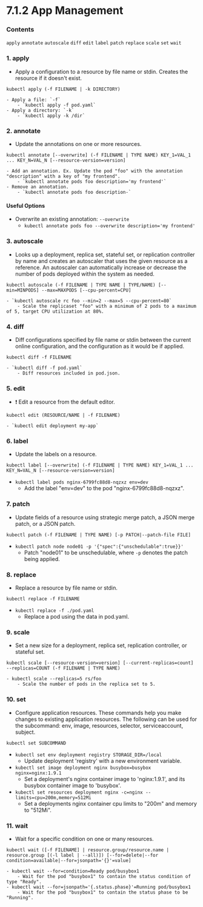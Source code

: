 # 7.1.2 App Management

### Contents
`apply` `annotate` `autoscale` `diff` `edit` `label` `patch` `replace` `scale` `set` `wait`

### 1. apply
- Apply a configuration to a resource by file name or stdin. Creates the resource if it doesn't exist.
```
kubectl apply (-f FILENAME | -k DIRECTORY)
```
    - Apply a file: `-f`
        - `kubectl apply -f pod.yaml`
    - Apply a directory: `-k`
        - `kubectl apply -k /dir`

### 2. annotate
- Update the annotations on one or more resources.
```
kubectl annotate [--overwrite] (-f FILENAME | TYPE NAME) KEY_1=VAL_1 ... KEY_N=VAL_N [--resource-version=version]
```
    - Add an annotation. Ex. Update the pod "foo" with the annotation "description" with a key of "my frontend".
        - `kubectl annotate pods foo description='my frontend'`
    - Remove an annotation.
        - `kubectl annotate pods foo description-`

#### Useful Options
- Overwrite an existing annotation: `--overwrite`
    - `kubectl annotate pods foo --overwrite description='my frontend'`

### 3. autoscale
- Looks up a deployment, replica set, stateful set, or replication controller by name and creates an autoscaler that uses the given resource as a reference. An autoscaler can automatically increase or decrease the number of pods deployed within the system as needed.
```
kubectl autoscale (-f FILENAME | TYPE NAME | TYPE/NAME) [--min=MINPODS] --max=MAXPODS [--cpu-percent=CPU]
```
    - `kubectl autoscale rc foo --min=2 --max=5 --cpu-percent=80`
        - Scale the replicaset "foo" with a minimum of 2 pods to a maximum of 5, target CPU utilization at 80%.

### 4. diff
- Diff configurations specified by file name or stdin between the current online configuration, and the configuration as it would be if applied.
```
kubectl diff -f FILENAME
```
    - `kubectl diff -f pod.yaml`
        - Diff resources included in pod.json.

### 5. edit
- ❗️ Edit a resource from the default editor.
```
kubectl edit (RESOURCE/NAME | -f FILENAME)
```
    - `kubectl edit deployment my-app` 

### 6. label
- Update the labels on a resource.
```
kubectl label [--overwrite] (-f FILENAME | TYPE NAME) KEY_1=VAL_1 ... KEY_N=VAL_N [--resource-version=version]
```
- `kubectl label pods nginx-6799fc88d8-nqzxz env=dev`
    - Add the label "env=dev" to the pod "nginx-6799fc88d8-nqzxz".

### 7. patch
- Update fields of a resource using strategic merge patch, a JSON merge patch, or a JSON patch.
```
kubectl patch (-f FILENAME | TYPE NAME) [-p PATCH|--patch-file FILE]
```
- `kubectl patch node node01 -p '{"spec":{"unschedulable":true}}'`
    - Patch "node01" to be unschedulable, where `-p` denotes the patch being applied. 

### 8. replace
- Replace a resource by file name or stdin.
```
kubectl replace -f FILENAME
```
- `kubectl replace -f ./pod.yaml`
    - Replace a pod using the data in pod.yaml. 

### 9. scale
- Set a new size for a deployment, replica set, replication controller, or stateful set.
```
kubectl scale [--resource-version=version] [--current-replicas=count] --replicas=COUNT (-f FILENAME | TYPE NAME)
```
    - kubectl scale --replicas=5 rs/foo
        - Scale the number of pods in the replica set to 5. 

### 10. set
- Configure application resources. These commands help you make changes to existing application resources. The following can be used for the subcommand: env, image, resources, selector, serviceaccount, subject.
```
kubectl set SUBCOMMAND
```
- `kubectl set env deployment registry STORAGE_DIR=/local`
    - Update deployment 'registry' with a new environment variable.
- `kubectl set image deployment nginx busybox=busybox nginx=nginx:1.9.1`
    - Set a deployment's nginx container image to 'nginx:1.9.1', and its busybox container image to 'busybox'.
- `kubectl set resources deployment nginx -c=nginx --limits=cpu=200m,memory=512Mi`
    - Set a deployments nginx container cpu limits to "200m" and memory to "512Mi".

### 11. wait 
- Wait for a specific condition on one or many resources.
```
kubectl wait ([-f FILENAME] | resource.group/resource.name | resource.group [(-l label | --all)]) [--for=delete|--for condition=available|--for=jsonpath='{}'=value]
```
    - kubectl wait --for=condition=Ready pod/busybox1 
        - Wait for the pod "busybox1" to contain the status condition of type "Ready".
    - kubectl wait --for=jsonpath='{.status.phase}'=Running pod/busybox1
        - Wait for the pod "busybox1" to contain the status phase to be "Running".
